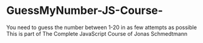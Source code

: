 # GuessMyNumber-JS-Course-
You need to guess the number between  1-20 in as few attempts as possible
This is part of The Complete JavaScript Course of Jonas Schmedtmann 
